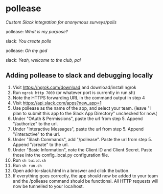 # pollease
*Custom Slack integration for anonymous surveys/polls*

pollease: _What is my purpose?_

slack: _You create polls_

pollease: _Oh my god_

slack: _Yeah, welcome to the club, pal_

## Adding pollease to slack and debugging locally
1. Visit https://ngrok.com/download and download/install ngrok
2. Run `ngrok http 7000` (or whatever port is currently in run.sh)
3. Note the HTTPS forwarding URL in the command output in step 4 
4. Visit https://api.slack.com/apps?new_app=1
5. Use pollease as the name of the app, and select your team. (leave "I plan to submit this app to the Slack App Directory" unchecked for now.)
6. Under "OAuth & Permissions", paste the url from step 5. Append "/authorize" to the url.
7. Under "Interactive Messages", paste the url from step 5. Append "/interactive" to the url.
8. Under "Slash Commands", add "/pollease". Paste the url from step 5. Append "/create" to the url.
9. Under "Basic Information", note the Client ID and Client Secret. Paste those into the config_local.py configuration file. 
10. Run `sh build.sh`
11. Run `sh run.sh`
12. Open add-to-slack.html in a broswer and click the button. 
13. If everything goes correctly, the app should now be added to your team and the /pollease command should be functional. All HTTP requests will now be tunnelled to your localhost.